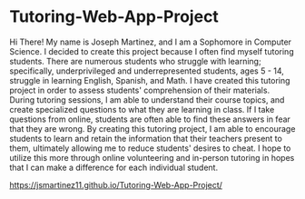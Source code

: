 # Tutoring-Web-App-Project

Hi There! My name is Joseph Martinez, and I am a Sophomore in Computer Science. I decided to create this project because I often find myself tutoring students. There are numerous students who struggle with learning; specifically, underprivileged and underrepresented students, ages 5 - 14, struggle in learning English, Spanish, and Math. I have created this tutoring project in order to assess students' comprehension of their materials. During tutoring sessions, I am able to understand their course topics, and create specialized questions to what they are learning in class. If I take questions from online, students are often able to find these answers in fear that they are wrong. By creating this tutoring project, I am able to encourage students to learn and retain the information that their teachers present to them, ultimately allowing me to reduce students' desires to cheat. I hope to utilize this more through online volunteering and in-person tutoring in hopes that I can make a difference for each individual student.

https://jsmartinez11.github.io/Tutoring-Web-App-Project/
